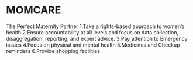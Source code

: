 # MOMCARE
The Perfect Maternity Partner 
1.Take a rights-based approach to women’s health
2.Ensure accountability at all levels and focus on data collection, disaggregation, reporting, and expert advice.
3.Pay attention to Emergency issues
4.Focus on physical and mental health
5.Medicines and Checkup reminders
6.Provide shopping facilities
